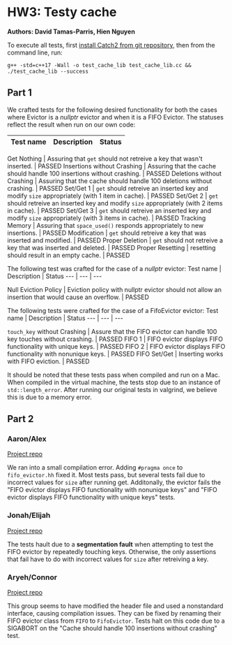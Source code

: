 # HW3: Testy cache

**Authors: David Tamas-Parris, Hien Nguyen**

To execute all tests, first [install Catch2 from git repository](https://github.com/catchorg/Catch2/blob/master/docs/cmake-integration.md#installing-catch2-from-git-repository), then from the command line, run:

```
g++ -std=c++17 -Wall -o test_cache_lib test_cache_lib.cc && ./test_cache_lib --success

```
## Part 1

We crafted tests for the following desired functionality for both the cases where Evictor is a *nullptr* evictor and when it is a FIFO Evictor. The statuses reflect the result when run on our own code: 

Test name |  Description | Status
 --- | --- | ---

Get Nothing |  Assuring that `get` should not retreive a key that wasn't inserted. | PASSED
Insertions without Crashing | Assuring that the cache should handle 100 insertions without crashing. | PASSED
Deletions without Crashing | Assuring that the cache should handle 100 deletions without crashing. | PASSED
Set/Get 1 | `get` should retreive an inserted key and modify `size` appropriately (with 1 item in cache). | PASSED
Set/Get 2 |  `get` should retreive an inserted key and modify `size` appropriately (with 2 items in cache). | PASSED
Set/Get 3 |  `get` should retreive an inserted key and modify `size` appropriately (with 3 items in cache). | PASSED
Tracking Memory | Assuring that `space_used()` responds appropriately to new insertions. | PASSED
Modification | `get` should retreive a key that was inserted and modified. | PASSED
Proper Deletion |  `get` should not retreive a key that was inserted and deleted. | PASSED
Proper Resetting | resetting should result in an empty cache. | PASSED

The following test was crafted for the case of a *nullptr* evictor: 
Test name |  Description | Status
 --- | --- | ---

Null Eviction Policy | Eviction policy with nullptr evictor should not allow an insertion that would cause an overflow. | PASSED

The following tests were crafted for the case of a FifoEvictor evictor: 
Test name |  Description | Status
 --- | --- | ---

`touch_key` without Crashing | Assure that the FIFO evictor can handle 100 key touches without crashing. | PASSED
FIFO 1 | FIFO evictor displays FIFO functionality with unique keys. | PASSED
FIFO 2 | FIFO evictor displays FIFO functionality with nonunique keys. | PASSED
FIFO Set/Get |  Inserting works with FIFO eviction. | PASSED

It should be noted that these tests pass when compiled and run on a Mac. When compiled in the virtual machine, the tests stop due to an instance of `std::length_error`. After running our original tests in valgrind, we believe this is due to a memory error.

## Part 2

### Aaron/Alex

[Project repo](https://gitlab.com/InternetUnexplorer/CSCI_389_HW2)

We ran into a small compilation error. Adding `#pragma once` to `fifo_evictor.hh` fixed it. Most tests pass, but several tests fail due to incorrect values for `size` after running get. Additonally, the evictor fails the "FIFO evictor displays FIFO functionality with nonunique keys" and "FIFO evictor displays FIFO functionality with unique keys" tests.


### Jonah/Elijah

[Project repo](https://github.com/TheReverb/hash_it_out/tree/master)


The tests hault due to a **segmentation fault** when attempting to test the FIFO evictor by repeatedly touching keys. Otherwise, the only assertions that fail have to do with incorrect values for `size` after retreiving a key.
### Aryeh/Connor

[Project repo](https://github.com/astah100/HW2AryehStahlAndConnorDeiparine)


This group seems to have modified the header file and used a nonstandard interface, causing compilation issues. They can be fixed by renaming their FIFO evictor class from `FIFO` to `FifoEvictor`. Tests halt on this code due to a SIGABORT on the "Cache should handle 100 insertions without crashing" test.
